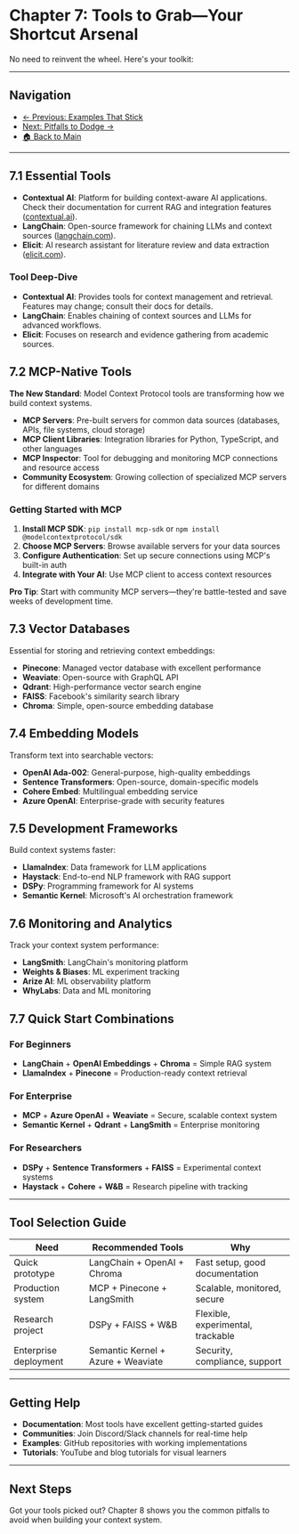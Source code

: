 # Chapter 7: Tools to Grab—Your Shortcut Arsenal

No need to reinvent the wheel. Here's your toolkit:

---

## Navigation

- [← Previous: Examples That Stick](06_examples.md)
- [Next: Pitfalls to Dodge →](08_pitfalls.md)
- [🏠 Back to Main](README.md)

---

## 7.1 Essential Tools

- **Contextual AI**: Platform for building context-aware AI applications. Check their documentation for current RAG and integration features ([contextual.ai](https://contextual.ai)).
- **LangChain**: Open-source framework for chaining LLMs and context sources ([langchain.com](https://langchain.com)).
- **Elicit**: AI research assistant for literature review and data extraction ([elicit.com](https://elicit.com)).

### Tool Deep-Dive

- **Contextual AI**: Provides tools for context management and retrieval. Features may change; consult their docs for details.
- **LangChain**: Enables chaining of context sources and LLMs for advanced workflows.
- **Elicit**: Focuses on research and evidence gathering from academic sources.

## 7.2 MCP-Native Tools

**The New Standard**: Model Context Protocol tools are transforming how we build context systems.

- **MCP Servers**: Pre-built servers for common data sources (databases, APIs, file systems, cloud storage)
- **MCP Client Libraries**: Integration libraries for Python, TypeScript, and other languages
- **MCP Inspector**: Tool for debugging and monitoring MCP connections and resource access
- **Community Ecosystem**: Growing collection of specialized MCP servers for different domains

### Getting Started with MCP

1. **Install MCP SDK**: `pip install mcp-sdk` or `npm install @modelcontextprotocol/sdk`
2. **Choose MCP Servers**: Browse available servers for your data sources
3. **Configure Authentication**: Set up secure connections using MCP's built-in auth
4. **Integrate with Your AI**: Use MCP client to access context resources

**Pro Tip**: Start with community MCP servers—they're battle-tested and save weeks of development time.

## 7.3 Vector Databases

Essential for storing and retrieving context embeddings:

- **Pinecone**: Managed vector database with excellent performance
- **Weaviate**: Open-source with GraphQL API
- **Qdrant**: High-performance vector search engine
- **FAISS**: Facebook's similarity search library
- **Chroma**: Simple, open-source embedding database

## 7.4 Embedding Models

Transform text into searchable vectors:

- **OpenAI Ada-002**: General-purpose, high-quality embeddings
- **Sentence Transformers**: Open-source, domain-specific models
- **Cohere Embed**: Multilingual embedding service
- **Azure OpenAI**: Enterprise-grade with security features

## 7.5 Development Frameworks

Build context systems faster:

- **LlamaIndex**: Data framework for LLM applications
- **Haystack**: End-to-end NLP framework with RAG support
- **DSPy**: Programming framework for AI systems
- **Semantic Kernel**: Microsoft's AI orchestration framework

## 7.6 Monitoring and Analytics

Track your context system performance:

- **LangSmith**: LangChain's monitoring platform
- **Weights & Biases**: ML experiment tracking
- **Arize AI**: ML observability platform
- **WhyLabs**: Data and ML monitoring

## 7.7 Quick Start Combinations

### For Beginners

- **LangChain** + **OpenAI Embeddings** + **Chroma** = Simple RAG system
- **LlamaIndex** + **Pinecone** = Production-ready context retrieval

### For Enterprise

- **MCP** + **Azure OpenAI** + **Weaviate** = Secure, scalable context system
- **Semantic Kernel** + **Qdrant** + **LangSmith** = Enterprise monitoring

### For Researchers

- **DSPy** + **Sentence Transformers** + **FAISS** = Experimental context systems
- **Haystack** + **Cohere** + **W&B** = Research pipeline with tracking

---

## Tool Selection Guide

| Need | Recommended Tools | Why |
|------|------------------|-----|
| Quick prototype | LangChain + OpenAI + Chroma | Fast setup, good documentation |
| Production system | MCP + Pinecone + LangSmith | Scalable, monitored, secure |
| Research project | DSPy + FAISS + W&B | Flexible, experimental, trackable |
| Enterprise deployment | Semantic Kernel + Azure + Weaviate | Security, compliance, support |

---

## Getting Help

- **Documentation**: Most tools have excellent getting-started guides
- **Communities**: Join Discord/Slack channels for real-time help
- **Examples**: GitHub repositories with working implementations
- **Tutorials**: YouTube and blog tutorials for visual learners

---

## Next Steps

Got your tools picked out? Chapter 8 shows you the common pitfalls to avoid when building your context system.
